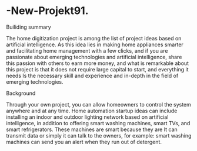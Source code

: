 # -New-Projekt91.
Builiding
summary

The home digitization project is among the list of project ideas based on artificial intelligence. As this idea lies in making home appliances smarter and facilitating home management with a few clicks, and if you are passionate about emerging technologies and artificial intelligence, share this passion with others to earn more money, and what is remarkable about this project is that it does not require large capital to start, and everything it needs Is the necessary skill and experience and in-depth in the field of 
emerging technologies.

Background 

Through your own project, you can allow homeowners to control the system anywhere and at any time. Home automation startup ideas can include installing an indoor and outdoor lighting network based on artificial intelligence, in addition to offering smart washing machines, smart TVs, and smart refrigerators. These machines are smart because they are It can transmit data or simply it can talk to the owners, for example: smart washing machines can send you an alert when they run out of detergent.
